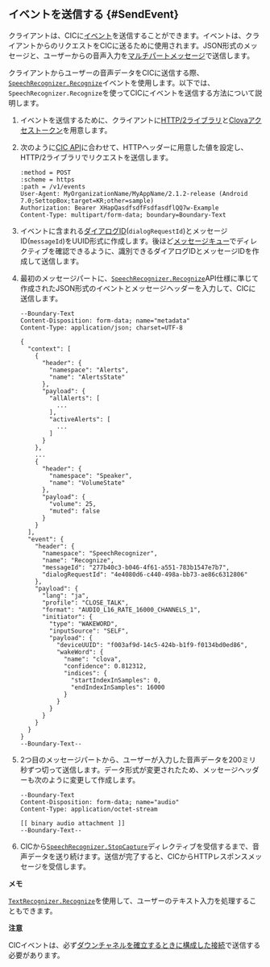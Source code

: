 ## イベントを送信する {#SendEvent}
クライアントは、CICに[イベント](/CIC/References/CIC_API.md#Event)を送信することができます。イベントは、クライアントからのリクエストをCICに送るために使用されます。JSON形式のメッセージと、ユーザーからの音声入力を[マルチパートメッセージ](/CIC/References/CIC_API.md#MultipartMessage)で送信します。

クライアントからユーザーの音声データをCICに送信する際、[`SpeechRecognizer.Recognize`](/CIC/References/CICInterface/SpeechRecognizer.md#Recognize)イベントを使用します。以下では、`SpeechRecognizer.Recognize`を使ってCICにイベントを送信する方法について説明します。

<ol>
  <li>イベントを送信するために、クライアントに<a href="#RequiredLibrary">HTTP/2ライブラリ</a>と<a href="#Authorization">Clovaアクセストークン</a>を用意します。</li>
  <li>
    <p>次のように<a href="/CIC/References/CIC_API.html#SendEvent">CIC API</a>に合わせて、HTTPヘッダーに用意した値を設定し、HTTP/2ライブラリでリクエストを送信します。</p>
    <pre><code>:method = POST
:scheme = https
:path = /v1/events
User-Agent: MyOrganizationName/MyAppName/2.1.2-release (Android 7.0;SettopBox;target=KR;other=sample)
Authorization: Bearer XHapQasdfsdfFsdfasdflQQ7w-Example
Content-Type: multipart/form-data; boundary=Boundary-Text
</code></pre>
  </li>
  <li>イベントに含まれる<a href="/CIC/Guides/Implement_Client_Features.md#ManageDialogueIDAndHandleTasks">ダイアログID</a>(<code>dialogRequestId</code>)とメッセージID(<code>messageId</code>)をUUID形式に作成します。後ほど<a href="#ManageMessageQ">メッセージキュー</a>でディレクティブを確認できるように、識別できるダイアログIDとメッセージIDを作成して送信します。</li>
  <li>
    <p>最初のメッセージパートに、<a href="/CIC/References/CICInterface/SpeechRecognizer.html#Recognize"><code>SpeechRecognizer.Recognize</code></a>API仕様に準じて作成されたJSON形式のイベントとメッセージヘッダーを入力して、CICに送信します。</p>
    <pre><code>--Boundary-Text
Content-Disposition: form-data; name="metadata"
Content-Type: application/json; charset=UTF-8<br/>
{
  "context": [
    {
      "header": {
        "namespace": "Alerts",
        "name": "AlertsState"
      },
      "payload": {
        "allAlerts": [
          ...
        ],
        "activeAlerts": [
          ...
        ]
      }
    },
    ...
    {
      "header": {
        "namespace": "Speaker",
        "name": "VolumeState"
      },
      "payload": {
        "volume": 25,
        "muted": false
      }
    }
  ],
  "event": {
    "header": {
      "namespace": "SpeechRecognizer",
      "name": "Recognize",
      "messageId": "277b40c3-b046-4f61-a551-783b1547e7b7",
      "dialogRequestId": "4e4080d6-c440-498a-bb73-ae86c6312806"
    },
    "payload": {
      "lang": "ja",
      "profile": "CLOSE_TALK",
      "format": "AUDIO_L16_RATE_16000_CHANNELS_1",
      "initiator": {
        "type": "WAKEWORD",
        "inputSource": "SELF",
        "payload": {
          "deviceUUID": "f003af9d-14c5-424b-b1f9-f0134bd0ed86",
          "wakeWord": {
            "name": "clova",
            "confidence": 0.812312,
            "indices": {
              "startIndexInSamples": 0,
              "endIndexInSamples": 16000
            }
          }
        }
      }
    }
  }
}
--Boundary-Text--
</code></pre>
  </li>
  <li>
    <p>2つ目のメッセージパートから、ユーザーが入力した音声データを200ミリ秒ずつ切って送信します。データ形式が変更されたため、メッセージヘッダーも次のように変更して作成します。</p>
    <pre><code>--Boundary-Text
Content-Disposition: form-data; name="audio"
Content-Type: application/octet-stream<br/>
[[ binary audio attachment ]]
--Boundary-Text--
</code></pre>
  </li>
  <li>CICから<a href="/CIC/References/CICInterface/SpeechRecognizer.html#StopCapture"><code>SpeechRecognizer.StopCapture</code></a>ディレクティブを受信するまで、音声データを送り続けます。送信が完了すると、CICからHTTPレスポンスメッセージを受信します。</li>
</ol>

<div class="note">
  <p><strong>メモ</strong></p>
  <p><a href="/CIC/References/CICInterface/TextRecognizer.html#Recognize"><code>TextRecognizer.Recognize</code></a>を使用して、ユーザーのテキスト入力を処理することもできます。</p>
</div>

<div class="danger">
  <p><strong>注意</strong></p>
  <p>CICイベントは、必ず<a href="#CreateConnection">ダウンチャネルを確立するときに構成した接続</a>で送信する必要があります。</p>
</div>
